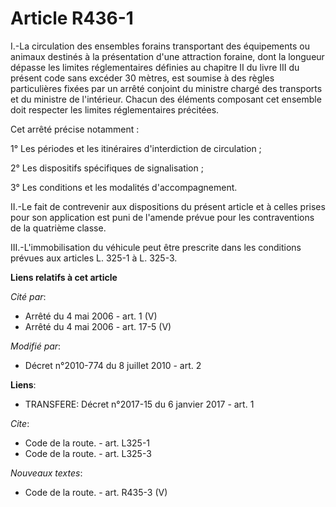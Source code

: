 # Article R436-1

I.-La circulation des ensembles forains transportant des équipements ou animaux destinés à la présentation d'une attraction
foraine, dont la longueur dépasse les limites réglementaires définies au chapitre II du livre III du présent code sans
excéder 30 mètres, est soumise à des règles particulières fixées par un arrêté conjoint du ministre chargé des transports et
du ministre de l'intérieur. Chacun des éléments composant cet ensemble doit respecter les limites réglementaires précitées. 

Cet arrêté précise notamment : 

1° Les périodes et les itinéraires d'interdiction de circulation ; 

2° Les dispositifs spécifiques de signalisation ; 

3° Les conditions et les modalités d'accompagnement. 

II.-Le fait de contrevenir aux dispositions du présent article et à celles prises pour son application est puni de l'amende
prévue pour les contraventions de la quatrième classe. 

III.-L'immobilisation du véhicule peut être prescrite dans les conditions prévues aux articles L. 325-1 à L. 325-3.

**Liens relatifs à cet article**

_Cité par_:

  - Arrêté du 4 mai 2006 - art. 1 (V)
  - Arrêté du 4 mai 2006 - art. 17-5 (V)

_Modifié par_:

  - Décret n°2010-774 du 8 juillet 2010 - art. 2

**Liens**:

  - TRANSFERE: Décret n°2017-15 du 6 janvier 2017 - art. 1

_Cite_:

  - Code de la route. - art. L325-1
  - Code de la route. - art. L325-3

_Nouveaux textes_:

  - Code de la route. - art. R435-3 (V)
